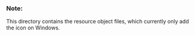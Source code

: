 ### Note:
This directory contains the resource object files, which currently only add the icon on Windows.